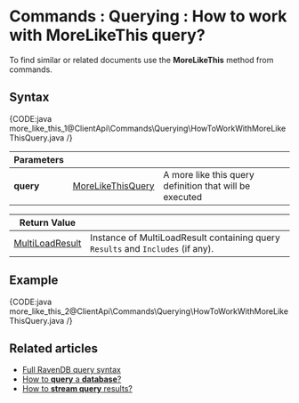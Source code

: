 # Commands : Querying : How to work with MoreLikeThis query?

To find similar or related documents use the **MoreLikeThis** method from commands.

## Syntax

{CODE:java more_like_this_1@ClientApi\Commands\Querying\HowToWorkWithMoreLikeThisQuery.java /}

| Parameters | | |
| ------------- | ------------- | ----- |
| **query** | [MoreLikeThisQuery](../../../glossary/more-like-this-query) | A more like this query definition that will be executed |

| Return Value | |
| ------------- | ----- |
| [MultiLoadResult](../../../glossary/multi-load-result) | Instance of MultiLoadResult containing query `Results` and `Includes` (if any). |

## Example

{CODE:java more_like_this_2@ClientApi\Commands\Querying\HowToWorkWithMoreLikeThisQuery.java /}

## Related articles

- [Full RavenDB query syntax](../../../indexes/querying/full-query-syntax)   
- [How to **query** a **database**?](../../../client-api/commands/querying/how-to-query-a-database)   
- [How to **stream query** results?](../../../client-api/commands/querying/how-to-stream-query-results)   